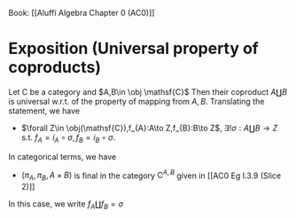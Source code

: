 Book: [[Aluffi Algebra Chapter 0 (AC0)]]
# Exposition (Universal property of coproducts)
Let $\mathsf{C}$ be a category and $A,B\in \obj \mathsf{C}$
Then their coproduct $A\coprod B$ is universal w.r.t. of the property of mapping from $A,B$.
Translating the statement, we have 
- $\forall Z\in \obj(\mathsf{C}),f_{A}:A\to Z,f_{B}:B\to Z$, $\exists!\sigma:A\coprod B\to Z$ s.t. $f_{A}=i_{A}\circ \sigma,f_{B}=i_{B}\circ \sigma$.

In categorical terms, we have
- $(\pi_{A},\pi_{B},A\times B)$ is final in the category $\mathsf{C}^{A,B}$ given in [[AC0 Eg I.3.9 (Slice 2)]]

In this case, we write $f_{A}\coprod f_{B}=\sigma$